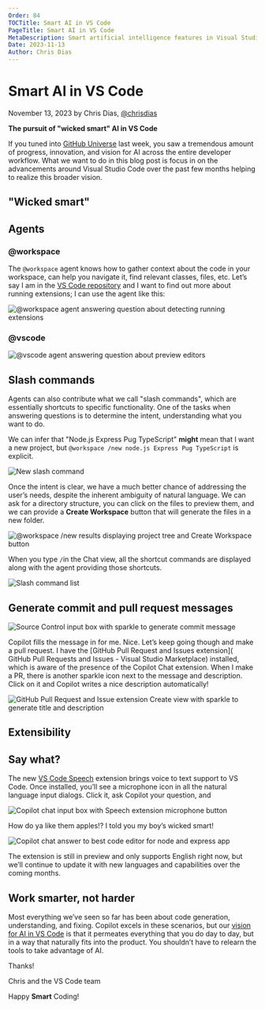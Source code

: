 ```yaml
---
Order: 84
TOCTitle: Smart AI in VS Code
PageTitle: Smart AI in VS Code
MetaDescription: Smart artificial intelligence features in Visual Studio Code with GitHub Copilot
Date: 2023-11-13
Author: Chris Dias
---
```

# Smart AI in VS Code

November 13, 2023 by Chris Dias, [@chrisdias](https://twitter.com/chrisdias)

**The pursuit of "wicked smart" AI in VS Code**

If you tuned into [GitHub Universe](https://githubuniverse.com) last week, you saw a tremendous amount of progress, innovation, and vision for AI across the entire developer workflow. What we want to do in this blog post is focus in on the advancements around Visual Studio Code over the past few months helping to realize this broader vision.

## "Wicked smart"

## Agents

### @workspace

The `@workspace` agent knows how to gather context about the code in your workspace, can help you navigate it, find relevant classes, files, etc. Let’s say I am in the [VS Code repository](https://github.com/microsoft/vscode) and I want to find out more about running extensions; I can use the agent like this:

![@workspace agent answering question about detecting running extensions](workspace-agent-example.png)

### @vscode

![@vscode agent answering question about preview editors](vscode-agent-example.png)

## Slash commands

Agents can also contribute what we call "slash commands", which are essentially shortcuts to specific functionality. One of the tasks when answering questions is to determine the intent, understanding what you want to do.

We can infer that "Node.js Express Pug TypeScript" **might** mean that I want a new project, but `@workspace /new node.js Express Pug TypeScript` is explicit.

![New slash command](new-slash-command.png)

Once the intent is clear, we have a much better chance of addressing the user’s needs, despite the inherent ambiguity of natural language. We can ask for a directory structure, you can click on the files to preview them, and we can provide a **Create Workspace** button that will generate the files in a new folder.

![@workspace /new results displaying project tree and Create Workspace button](create-workspace-tree-button.png)

When you type `/`in the Chat view, all the shortcut commands are displayed along with the agent providing those shortcuts.

![Slash command list](slash-command-list.png)

## Generate commit and pull request messages

![Source Control input box with sparkle to generate commit message](generate-commit-message.png)

Copilot fills the message in for me. Nice. Let’s keep going though and make a pull request. I have the [GitHub Pull Request and Issues extension]( GitHub Pull Requests and Issues - Visual Studio Marketplace) installed, which is aware of the presence of the Copilot Chat extension. When I make a PR, there is another sparkle icon next to the message and description. Click on it and Copilot writes a nice description automatically!

![GitHub Pull Request and Issue extension Create view with sparkle to generate title and description](generate-pr-title-description.png)

## Extensibility

## Say what?

The new [VS Code Speech](https://marketplace.visualstudio.com/items?itemName=ms-vscode.vscode-speech) extension brings voice to text support to VS Code. Once installed, you’ll see a microphone icon in all the natural language input dialogs. Click it, ask Copilot your question, and

![Copilot chat input box with Speech extension microphone button](speech-extension-microphone.png)

How do ya like them apples!? I told you my boy’s wicked smart!

![Copilot chat answer to best code editor for node and express app](best-editor-answer.png)

The extension is still in preview and only supports English right now, but we’ll continue to update it with new languages and capabilities over the coming months.

## Work smarter, not harder

Most everything we’ve seen so far has been about code generation, understanding, and fixing. Copilot excels in these scenarios, but our [vision for AI in VS Code](https://code.visualstudio.com/blogs/2023/03/30/vscode-copilot#_connecting-the-dots) is that it permeates everything that you do day to day, but in a way that naturally fits into the product. You shouldn’t have to relearn the tools to take advantage of AI.

Thanks!

Chris and the VS Code team

Happy **Smart** Coding!
